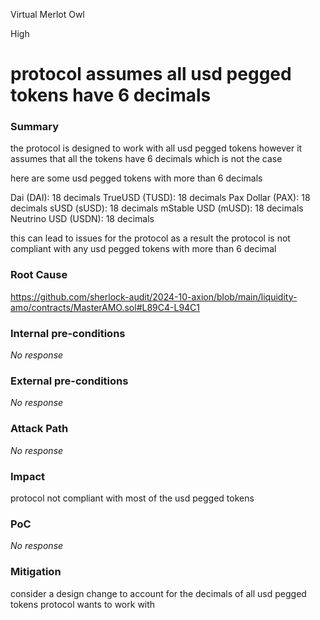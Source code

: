 Virtual Merlot Owl

High

# protocol assumes all usd pegged tokens have 6 decimals

### Summary

the protocol is designed to work with all usd pegged tokens however it assumes that all the tokens have 6 decimals which is not the case

here are some usd pegged tokens with more than 6 decimals 

 Dai (DAI): 18 decimals
TrueUSD (TUSD): 18 decimals
Pax Dollar (PAX): 18 decimals
sUSD (sUSD): 18 decimals
mStable USD (mUSD): 18 decimals
Neutrino USD (USDN): 18 decimals

this can lead to issues for the protocol as a result the protocol is not compliant with any usd pegged tokens with more than 6 decimal

### Root Cause

https://github.com/sherlock-audit/2024-10-axion/blob/main/liquidity-amo/contracts/MasterAMO.sol#L89C4-L94C1

### Internal pre-conditions

_No response_

### External pre-conditions

_No response_

### Attack Path

_No response_

### Impact

protocol not compliant with most of the usd pegged tokens

### PoC

_No response_

### Mitigation

consider a design change to account for the decimals of all usd pegged tokens protocol wants to work with
